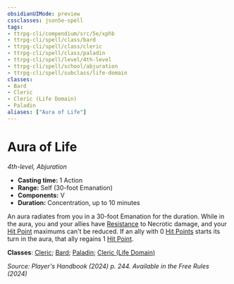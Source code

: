 ```yaml
---
obsidianUIMode: preview
cssclasses: json5e-spell
tags:
- ttrpg-cli/compendium/src/5e/xphb
- ttrpg-cli/spell/class/bard
- ttrpg-cli/spell/class/cleric
- ttrpg-cli/spell/class/paladin
- ttrpg-cli/spell/level/4th-level
- ttrpg-cli/spell/school/abjuration
- ttrpg-cli/spell/subclass/life-domain
classes:
- Bard
- Cleric
- Cleric (Life Domain)
- Paladin
aliases: ["Aura of Life"]
---
```

# Aura of Life
*4th-level, Abjuration*  


- **Casting time:** 1 Action
- **Range:** Self (30-foot Emanation)
- **Components:** V
- **Duration:** Concentration, up to 10 minutes

An aura radiates from you in a 30-foot Emanation for the duration. While in the aura, you and your allies have [Resistance](3-Mechanics/CLI/rules/variant-rules/resistance-xphb.md) to Necrotic damage, and your [Hit Point](3-Mechanics/CLI/rules/variant-rules/hit-points-xphb.md) maximums can't be reduced. If an ally with 0 [Hit Points](3-Mechanics/CLI/rules/variant-rules/hit-points-xphb.md) starts its turn in the aura, that ally regains 1 [Hit Point](3-Mechanics/CLI/rules/variant-rules/hit-points-xphb.md).

**Classes**: [Cleric](3-Mechanics/CLI/lists/list-spells-classes-cleric.md); [Bard](3-Mechanics/CLI/lists/list-spells-classes-bard.md); [Paladin](3-Mechanics/CLI/lists/list-spells-classes-paladin.md); [Cleric (Life Domain)](3-Mechanics/CLI/lists/list-spells-classes-cleric-xphb-life-domain-xphb.md "subclass=XPHB;class=XPHB")

*Source: Player's Handbook (2024) p. 244. Available in the Free Rules (2024)*